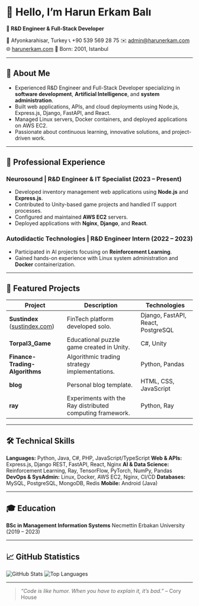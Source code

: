 <!--
  Modernized README.md with up-to-date info in English
-->

# 👋 Hello, I’m **Harun Erkam Balı**

**🔬 R\&D Engineer & Full-Stack Developer**

📍 Afyonkarahisar, Turkey
📞 +90 539 569 28 75
✉️ [admin@harunerkam.com](mailto:admin@harunerkam.com)
🌐 [harunerkam.com](https://harunerkam.com)
🎂 Born: 2001, Istanbul

---

## 🚀 About Me

* Experienced R\&D Engineer and Full-Stack Developer specializing in **software development**, **Artificial Intelligence**, and **system administration**.
* Built web applications, APIs, and cloud deployments using Node.js, Express.js, Django, FastAPI, and React.
* Managed Linux servers, Docker containers, and deployed applications on AWS EC2.
* Passionate about continuous learning, innovative solutions, and project-driven work.

---

## 💼 Professional Experience

### Neurosound | R\&D Engineer & IT Specialist (2023 – Present)

* Developed inventory management web applications using **Node.js** and **Express.js**.
* Contributed to Unity-based game projects and handled IT support processes.
* Configured and maintained **AWS EC2** servers.
* Deployed applications with **Nginx**, **Django**, and **React**.

### Autodidactic Technologies | R\&D Engineer Intern (2022 – 2023)

* Participated in AI projects focusing on **Reinforcement Learning**.
* Gained hands-on experience with Linux system administration and **Docker** containerization.

---

## 📂 Featured Projects

| Project                                                    | Description                                               | Technologies                       |
| ---------------------------------------------------------- | --------------------------------------------------------- | ---------------------------------- |
| **Sustindex** ([sustindex.com](https://www.sustindex.com)) | FinTech platform developed solo.                          | Django, FastAPI, React, PostgreSQL |
| **Torpal3\_Game**                                          | Educational puzzle game created in Unity.                 | C#, Unity                          |
| **Finance-Trading-Algorithms**                             | Algorithmic trading strategy implementations.             | Python, Pandas                     |
| **blog**                                                   | Personal blog template.                                   | HTML, CSS, JavaScript              |
| **ray**                                                    | Experiments with the Ray distributed computing framework. | Python, Ray                        |

---

## 🛠️ Technical Skills

**Languages:** Python, Java, C#, PHP, JavaScript/TypeScript
**Web & APIs:** Express.js, Django REST, FastAPI, React, Nginx
**AI & Data Science:** Reinforcement Learning, Ray, TensorFlow, PyTorch, NumPy, Pandas
**DevOps & SysAdmin:** Linux, Docker, AWS EC2, Nginx, CI/CD
**Databases:** MySQL, PostgreSQL, MongoDB, Redis
**Mobile:** Android (Java)

---

## 🎓 Education

**BSc in Management Information Systems**
Necmettin Erbakan University (2019 – 2023)

---

## 📈 GitHub Statistics

![GitHub Stats](https://github-readme-stats.vercel.app/api?username=erkamspyjamas\&show_icons=true\&locale=en)
![Top Languages](https://github-readme-stats.vercel.app/api/top-langs/?username=erkamspyjamas\&layout=compact\&hide=html)

---

> *“Code is like humor. When you have to explain it, it’s bad.”* – Cory House
